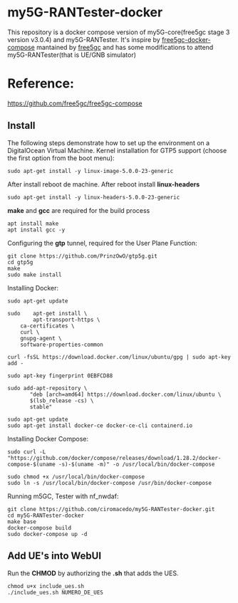 # my5G-RANTester-docker
This repository is a docker compose version of my5G-core(free5gc stage 3 version v3.0.4) and my5G-RANTester. It's inspire by [free5gc-docker-compose](https://github.com/free5gc/free5gc-compose) mantained by [free5gc](https://github.com/free5gc) and has some modifications to attend my5G-RANTester(that is UE/GNB simulator)

# Reference:
https://github.com/free5gc/free5gc-compose


## Install
The following steps demonstrate how to set up the environment on a DigitalOcean Virtual Machine.
Kernel installation for GTP5 support (choose the first option from the boot menu):
```
sudo apt-get install -y linux-image-5.0.0-23-generic
```
After install reboot de machine. After reboot install __linux-headers__
```
sudo apt-get install -y linux-headers-5.0.0-23-generic
```

**make** and **gcc** are required for the build process
```
apt install make
apt install gcc -y
```

Configuring the **gtp** tunnel, required for the User Plane Function:
```
git clone https://github.com/PrinzOwO/gtp5g.git
cd gtp5g
make
sudo make install
```

Installing Docker:
```
sudo apt-get update
	
sudo 	apt-get install \
     	apt-transport-https \
	ca-certificates \
	curl \
	gnupg-agent \
	software-properties-common
		    
curl -fsSL https://download.docker.com/linux/ubuntu/gpg | sudo apt-key add -		    
	
sudo apt-key fingerprint 0EBFCD88
				    
sudo add-apt-repository \
	   "deb [arch=amd64] https://download.docker.com/linux/ubuntu \
	   $(lsb_release -cs) \
	   stable"
	   
sudo apt-get update
sudo apt-get install docker-ce docker-ce-cli containerd.io
```
  	
Installing Docker Compose:
 ``` 
sudo curl -L "https://github.com/docker/compose/releases/download/1.28.2/docker-compose-$(uname -s)-$(uname -m)" -o /usr/local/bin/docker-compose
  	
sudo chmod +x /usr/local/bin/docker-compose
sudo ln -s /usr/local/bin/docker-compose /usr/bin/docker-compose 
```
  	  	
Running m5GC, Tester with nf_nwdaf:
``` 
git clone https://github.com/ciromacedo/my5G-RANTester-docker.git
cd my5G-RANTester-docker
make base
docker-compose build
sudo docker-compose up -d 
```

## Add UE's into WebUI
 Run the **CHMOD** by authorizing the **.sh** that adds the UES.
``` 
chmod u+x include_ues.sh 
./include_ues.sh NUMERO_DE_UES
```
